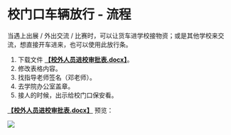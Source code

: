 # 校门口车辆放行 - 流程

当遇上出展 / 外出交流 / 比赛时，可以让货车进学校接物资；或是其他学校来交流，想直接开车进来，也可以使用此放行条。

1. 下载文件 [**【校外人员进校审批表.docx】**](https://github.com/linyuxuanlin/File-host/blob/main/docs/校外人员进校审批表.docx)。
2. 修改表格内容。
3. 找指导老师签名（邓老师）。
4. 去学院办公室盖章。
5. 接人的时候，出示给校门口保安看。

[**【校外人员进校审批表.docx】**](https://github.com/linyuxuanlin/File-host/blob/main/docs/校外人员进校审批表.docx) 预览：

![](https://media.wiki-power.com/img/20210504212412.png)

